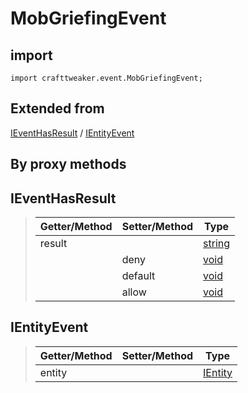 # MobGriefingEvent

## import
`import crafttweaker.event.MobGriefingEvent;`

## Extended from
[IEventHasResult](/CraftTweaker/Vanilla/Events/IEventHasResult.md) / [IEntityEvent](CraftTweaker/Vanilla/Events/IEntityEvent.md)

## By proxy methods

## IEventHasResult
> | Getter/Method   | Setter/Method     | Type                                                              |
> |-----------------|-------------------|-------------------------------------------------------------------|
> | result          |                   | [string](/CraftTweaker/Vanilla/Base-Types/string.md)              |
> |                 | deny              | [void](/CraftTweaker/Vanilla/Base-Types/void.md)                  |
> |                 | default           | [void](/CraftTweaker/Vanilla/Base-Types/void.md)                  |
> |                 | allow             | [void](/CraftTweaker/Vanilla/Base-Types/void.md)                  |

## IEntityEvent
> | Getter/Method   | Setter/Method     | Type                                                              |
> |-----------------|-------------------|-------------------------------------------------------------------|
> | entity          |                   | [IEntity](/CraftTweaker/Vanilla/Entities/IEntity.md)              |
